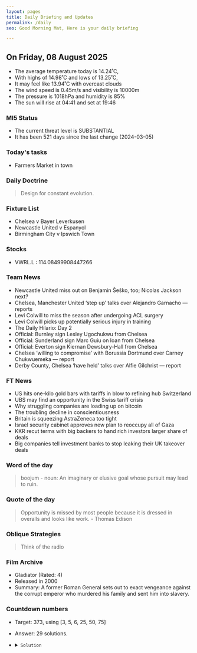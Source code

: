 ```yaml
---
layout: pages
title: Daily Briefing and Updates
permalink: /daily
seo: Good Morning Mat, Here is your daily briefing

---
```


<!-- weather_marker starts -->
## On Friday, 08 August 2025

- The average temperature today is 14.24˚C,
- With highs of 14.98˚C and lows of 13.25˚C,
- It may feel like 13.94˚C with overcast clouds
- The wind speed is 0.45m/s and visibility is 10000m
- The pressure is 1018hPa and humidity is 85%
- The sun will rise at 04:41 and set at 19:46

<!-- weather_marker ends -->

### MI5 Status
<!-- threat_marker starts -->
- The current threat level is <span class="highlighter">SUBSTANTIAL</span>
- It has been 521 days since the last change (2024-03-05)

<!-- threat_marker ends -->

### Today's tasks
<!-- task_marker starts -->
- Farmers Market in town

<!-- task_marker ends -->

### Daily Doctrine
<!-- doctrine_marker starts -->
> Design for constant evolution.
<!-- doctrine_marker ends -->

### Fixture List

<!-- fixture_marker starts -->
- Chelsea v Bayer Leverkusen
- Newcastle United v Espanyol
- Birmingham City v Ipswich Town
<!-- fixture_marker ends -->

### Stocks

<!-- stocks_marker starts -->

- VWRL.L : 114.08499908447266 

<!-- stocks_marker ends -->

### Team News
<!-- news_marker starts -->

- Newcastle United miss out on Benjamin Šeško, too; Nicolas Jackson next?
- Chelsea, Manchester United ‘step up’ talks over Alejandro Garnacho — reports
- Levi Colwill to miss the season after undergoing ACL surgery
- Levi Colwill picks up potentially serious injury in training
- The Daily Hilario: Day 2
- Official: Burnley sign Lesley Ugochukwu from Chelsea
- Official: Sunderland sign Marc Guiu on loan from Chelsea
- Official: Everton sign Kiernan Dewsbury-Hall from Chelsea
- Chelsea ‘willing to compromise’ with Borussia Dortmund over Carney Chukwuemeka — report
- Derby County, Chelsea ‘have held’ talks over Alfie Gilchrist — report

<!-- news_marker ends -->

### FT News

<!-- ftnews_marker starts -->

- US hits one-kilo gold bars with tariffs in blow to refining hub Switzerland
- UBS may find an opportunity in the Swiss tariff crisis
- Why struggling companies are loading up on bitcoin
- The troubling decline in conscientiousness
- Britain is squeezing AstraZeneca too tight
- Israel security cabinet approves new plan to reoccupy all of Gaza
- KKR recut terms with big backers to hand rich investors larger share of deals
- Big companies tell investment banks to stop leaking their UK takeover deals

<!-- ftnews_marker ends -->

### Word of the day

<!-- word_marker starts -->

 > boojum - noun: An imaginary or elusive goal whose pursuit may lead to ruin.

<!-- word_marker ends -->

### Quote of the day
<!-- quote_marker starts -->

> Opportunity is missed by most people because it is dressed in overalls and looks like work. - Thomas Edison

<!-- quote_marker ends -->

### Oblique Strategies
<!-- eno_marker starts -->
> Think of the radio

<!-- eno_marker ends -->

### Film Archive

<!-- film_marker starts -->
- Gladiator (Rated: 4)
- Released in 2000
- Summary: A former Roman General sets out to exact vengeance against the corrupt emperor who murdered his family and sent him into slavery.
<!-- film_marker ends -->

### Countdown numbers
<!-- game_marker starts -->

- Target: 373, using [3, 5, 6, 25, 50, 75]
- Answer: 29 solutions.

- <details><summary><code>Solution</code></summary>

  Solution: ( ( 50 + 25 ) x 75 / 5 - 6 ) / 3

   </details>

<!-- game_marker ends -->
